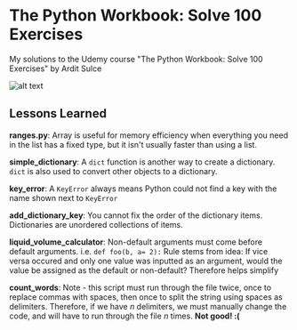 # The Python Workbook: Solve 100 Exercises
My solutions to the Udemy course "The Python Workbook: Solve 100 Exercises" by Ardit Sulce

![alt text](https://udemy-images.udemy.com/course/240x135/1034284_4cad_3.jpg)

## Lessons Learned

**ranges.py**: Array is useful for memory efficiency when everything you need in the list has a fixed type, but it isn't usually faster than using a list.

**simple_dictionary**: A `dict` function is another way to create a dictionary. `dict` is also used to convert other objects to a dictionary.

**key_error**: A `KeyError` always means Python could not find a key with the name shown next to `KeyError`

**add_dictionary_key**: You cannot fix the order of the dictionary items. Dictionaries are unordered collections of items.

**liquid_volume_calculator**: Non-default arguments must come before default arguments. i.e. `def foo(b, a= 2):` 
Rule stems from idea: If vice versa occured and only one value was inputted as an argument, would the value be assigned as the default or non-default? Therefore helps simplify

**count_words**: Note - this script must run through the file twice, once to replace commas with spaces, then once to split the string using spaces as delimiters. Therefore, if we have _n_ delimiters, we must manually change the code, and will have to run through the file _n_ times. **Not good! :(**

